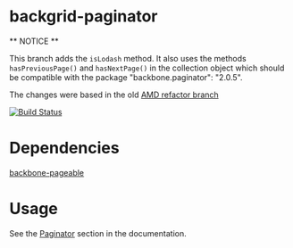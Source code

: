 backgrid-paginator
==================

** NOTICE **

This branch adds the `isLodash` method. It also uses the methods `hasPreviousPage()` and `hasNextPage()` in the collection object
which should be compatible with the package "backbone.paginator": "2.0.5".

The changes were based in the old [AMD refactor branch](https://github.com/AlayaCare/webapp/blob/326b6a09462c642b99a7051c13e771b2ea7a1984/web/js/lib/vendor/backgrid-paginator/alaya-backgrid-paginator.js)

[![Build Status](https://travis-ci.org/wyuenho/backgrid-paginator.png?branch=master)](https://travis-ci.org/wyuenho/backgrid-paginator)


Dependencies
============

[backbone-pageable](http://github.com/wyuenho/backbone-pageable/)

Usage
====

See the [Paginator](http://backgridjs.com/ref/extensions/paginator.html) section
in the documentation.
